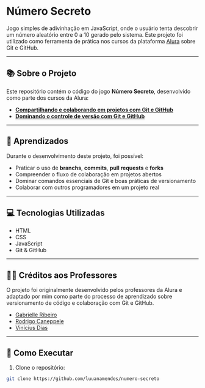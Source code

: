 # Número Secreto

Jogo simples de adivinhação em JavaScript, onde o usuário tenta descobrir um número aleatório entre 0 a 10 gerado pelo sistema. Este projeto foi utilizado como ferramenta de prática nos cursos da plataforma [Alura](https://www.alura.com.br/) sobre Git e GitHub.

---

## 📚 Sobre o Projeto

Este repositório contém o código do jogo **Número Secreto**, desenvolvido como parte dos cursos da Alura:
- **[Compartilhando e colaborando em projetos com Git e GitHub](https://cursos.alura.com.br/certificate/luuanamendes/git-github-compartilhando-colaborando-projetos)**
- **[Dominando o controle de versão com Git e GitHub](https://cursos.alura.com.br/certificate/luuanamendes/controle-versao-git-github)**

---

## 🧠 Aprendizados

Durante o desenvolvimento deste projeto, foi possível:

- Praticar o uso de **branchs**, **commits**, **pull requests** e **forks**
- Compreender o fluxo de colaboração em projetos abertos
- Dominar comandos essenciais de Git e boas práticas de versionamento
- Colaborar com outros programadores em um projeto real

---

## 💻 Tecnologias Utilizadas

- HTML
- CSS
- JavaScript
- Git & GitHub

---

## 👨‍🏫 Créditos aos Professores

O projeto foi originalmente desenvolvido pelos professores da Alura e adaptado por mim como parte do processo de aprendizado sobre versionamento de código e colaboração com Git e GitHub.

- [Gabrielle Ribeiro](https://github.com/Gabrielle-Ribeiro)
- [Rodrigo Caneppele](https://github.com/rcaneppele)
- [Vinícius Dias](https://github.com/cviniciussdias)

---

## 📌 Como Executar

1. Clone o repositório:
```bash
git clone https://github.com/luuanamendes/numero-secreto
